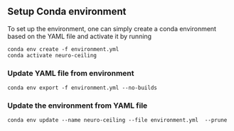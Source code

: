 ## Setup Conda environment

To set up the environment, one can simply create a conda environment
based on the YAML file and activate it by running

``` shell
conda env create -f environment.yml
conda activate neuro-ceiling
```

### Update YAML file from environment
```
conda env export -f environment.yml --no-builds
```

### Update the environment from YAML file

```
conda env update --name neuro-ceiling --file environment.yml  --prune
```
